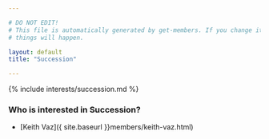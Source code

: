 ```yaml
---

# DO NOT EDIT!
# This file is automatically generated by get-members. If you change it, bad
# things will happen.

layout: default
title: "Succession"

---
```


{% include interests/succession.md %}

### Who is interested in Succession?


* [Keith Vaz]({ site.baseurl }}members/keith-vaz.html)

